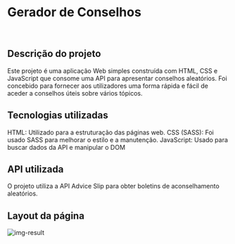 # Gerador de Conselhos

<br>

## Descrição do projeto
Este projeto é uma aplicação Web simples construída com HTML, CSS e JavaScript que consome uma API para apresentar conselhos aleatórios. 
Foi concebido para fornecer aos utilizadores uma forma rápida e fácil de aceder a conselhos úteis sobre vários tópicos.

## Tecnologias utilizadas
HTML: Utilizado para a estruturação das páginas web.
CSS (SASS): Foi usado SASS para melhorar o estilo e a manutenção.
JavaScript: Usado para buscar dados da API e manipular o DOM

## API utilizada
O projeto utiliza a API Advice Slip para obter boletins de aconselhamento aleatórios.

## Layout da página
![img-result](https://github.com/renanolv7/advice-generator/assets/118858754/742f4aee-709c-4da7-8f4e-ef6a4237eb3f)


